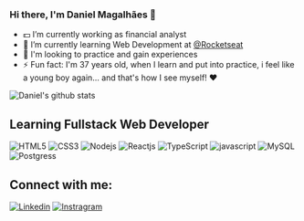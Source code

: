 ### Hi there, I'm Daniel Magalhães 👋

- :dollar: I’m currently working as financial analyst
- 🌱 I’m currently learning Web Development at [@Rocketseat](https://github.com/rocketseat-education)
- 👯 I'm looking to practice and gain experiences
- ⚡ Fun fact: I'm 37 years old, when I learn and put into practice, i feel like a young boy again... and that's how I see myself! :heart:

![Daniel's github stats](https://github-readme-stats.vercel.app/api?username=danielsmagalhaes&show_icons=true&theme=radical)

## Learning Fullstack Web Developer

![HTML5](https://img.shields.io/badge/HTML5-E34F26?style=for-the-badge&logo=html5&logoColor=white)
![CSS3](https://img.shields.io/badge/CSS3-1572B6?style=for-the-badge&logo=css3&logoColor=white)
![Nodejs](https://img.shields.io/badge/Node.js-339933?style=for-the-badge&logo=nodedotjs&logoColor=white)
![Reactjs](https://img.shields.io/badge/React-20232A?style=for-the-badge&logo=react&logoColor=61DAFB)
![TypeScript](https://img.shields.io/badge/TypeScript-007ACC?style=for-the-badge&logo=typescript&logoColor=white)
![javascript](https://img.shields.io/badge/JavaScript-323330?style=for-the-badge&logo=javascript&logoColor=F7DF1E)
![MySQL](https://img.shields.io/badge/MySQL-00000F?style=for-the-badge&logo=mysql&logoColor=white)
![Postgress](https://img.shields.io/badge/PostgreSQL-316192?style=for-the-badge&logo=postgresql&logoColor=white)

## Connect with me:

[![Linkedin](https://img.shields.io/badge/LinkedIn-0077B5?style=for-the-badge&logo=linkedin&logoColor=white)](https://www.linkedin.com/in/danmagalhaes/)
[![Instragram](https://img.shields.io/badge/Instagram-E4405F?style=for-the-badge&logo=instagram&logoColor=white)](https://www.instagram.com/paciente_zero/)

